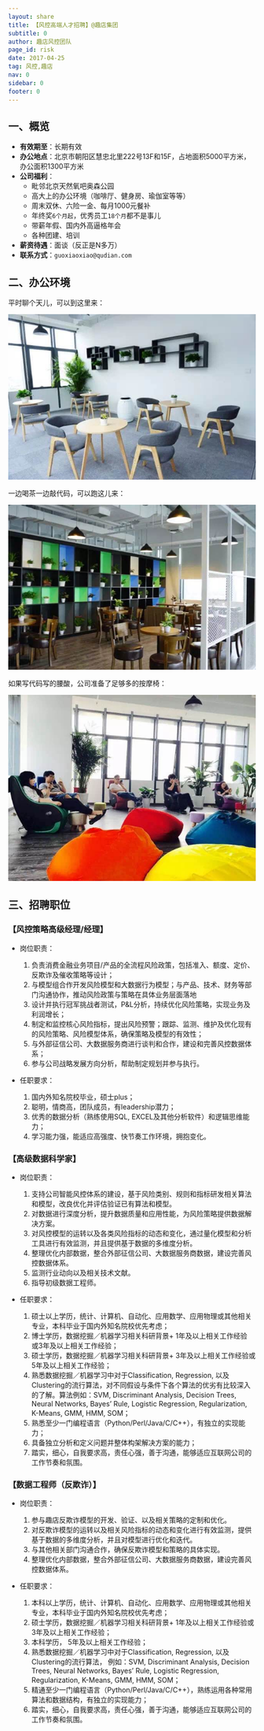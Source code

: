 ```yaml
---
layout: share
title: 【风控高端人才招聘】@趣店集团
subtitle: 0
author: 趣店风控团队
page_id: risk
date: 2017-04-25
tag: 风控,趣店
nav: 0
sidebar: 0 
footer: 0
---
```



## 一、概览

* **有效期至**：长期有效
* **办公地点**：北京市朝阳区慧忠北里222号13F和15F，占地面积5000平方米，办公面积1300平方米
* **公司福利**：
    * 毗邻北京天然氧吧奥森公园
    * 高大上的办公环境（咖啡厅、健身房、瑜伽室等等）
    * 周末双休、六险一金、每月1000元餐补
    * 年终奖`6个月起`，优秀员工`18个月`都不是事儿
    * 带薪年假、国内外高逼格年会
    * 各种团建、培训
* **薪资待遇**：面谈（反正是N多万）
* **联系方式**：`guoxiaoxiao@qudian.com`


## 二、办公环境

平时聊个天儿，可以到这里来：

![](/public/images/office/office-1.jpeg)


一边喝茶一边敲代码，可以跑这儿来：

![](/public/images/office/office-2.jpeg)

如果写代码写的腰酸，公司准备了足够多的按摩椅：

![](/public/images/office/office-3.jpeg)
   
   
## 三、招聘职位

### 【风控策略高级经理/经理】

* 岗位职责：
    1. 负责消费金融业务项目/产品的全流程风险政策，包括准入、额度、定价、反欺诈及催收策略等设计；
    2. 与模型组合作开发风险模型和大数据行为模型；与产品、技术、财务等部门沟通协作，推动风险政策与策略在具体业务层面落地
    3. 设计并执行冠军挑战者测试，P&L分析，持续优化风险策略，实现业务及利润增长；
    4. 制定和监控核心风险指标，提出风险预警；跟踪、监测、维护及优化现有的风险策略、风险模型体系，确保策略及模型的有效性；
    5. 与外部征信公司、大数据服务商进行谈判和合作，建设和完善风控数据体系；
    6. 参与公司战略发展方向分析，帮助制定规划并参与执行。

* 任职要求：
    1. 国内外知名院校毕业，硕士plus；
    2. 聪明，情商高，团队成员，有leadership潜力；
    3. 优秀的数据分析（熟练使用SQL, EXCEL及其他分析软件）和逻辑思维能力；
    4. 学习能力强，能适应高强度、快节奏工作环境，拥抱变化。


### 【高级数据科学家】

* 岗位职责：
    1. 支持公司智能风控体系的建设，基于风险类别、规则和指标研发相关算法和模型，改良优化并评估验证已有算法和模型。
    1. 对数据进行深度分析，提升数据质量和应用性能，为风险策略提供数据解决方案。
    1. 对风控模型的运转以及各类风险指标的动态和变化，通过量化模型和分析工具进行有效监测，并且提供基于数据的多维度分析。
    1. 整理优化内部数据，整合外部征信公司、大数据服务商数据，建设完善风控数据体系。
    1. 监测行业动向以及相关技术文献。
    1. 指导初级数据工程师。

* 任职要求：
    1. 硕士以上学历，统计、计算机、自动化、应用数学、应用物理或其他相关专业，本科毕业于国内外知名院校优先考虑；
    1. 博士学历，数据挖掘／机器学习相关科研背景+ 1年及以上相关工作经验 或3年及以上相关工作经验；
    1. 硕士学历，数据挖掘／机器学习相关科研背景+ 3年及以上相关工作经验或5年及以上相关工作经验；
    1. 熟悉数据挖掘／机器学习中对于Classification, Regression, 以及Clustering的流行算法，对不同假设与条件下各个算法的优劣有比较深入的了解。算法例如：SVM, Discriminant Analysis, Decision Trees, Neural Networks, Bayes’ Rule, Logistic Regression, Regularization, K-Means, GMM, HMM, SOM；
    1. 熟悉至少一门编程语言（Python/Perl/Java/C/C++），有独立的实现能力；
    1. 具备独立分析和定义问题并整体构架解决方案的能力；
    1. 踏实，细心，自我要求高，责任心强，善于沟通，能够适应互联网公司的工作节奏和氛围。



### 【数据工程师（反欺诈）】

* 岗位职责：
    1. 参与趣店反欺诈模型的开发、验证、以及相关策略的定制和优化。
    1. 对反欺诈模型的运转以及相关风险指标的动态和变化进行有效监测，提供基于数据的多维度分析，并且对模型进行优化和迭代。
    1. 与其他相关部门沟通合作，确保反欺诈模型和策略的具体实现。
    1. 整理优化内部数据，整合外部征信公司、大数据服务商数据，建设完善风控数据体系。

* 任职要求：
    1. 本科以上学历，统计、计算机、自动化、应用数学、应用物理或其他相关专业，本科毕业于国内外知名院校优先考虑；
    1. 硕士学历，数据挖掘／机器学习相关科研背景+ 1年及以上相关工作经验或3年及以上相关工作经验；
    1. 本科学历， 5年及以上相关工作经验；
    1. 熟悉数据挖掘／机器学习中对于Classification, Regression, 以及Clustering的流行算法， 例如：SVM, Discriminant Analysis, Decision Trees, Neural Networks, Bayes’ Rule, Logistic Regression, Regularization, K-Means, GMM, HMM, SOM；
    1. 精通至少一门编程语言（Python/Perl/Java/C/C++），熟练运用各种常用算法和数据结构，有独立的实现能力；
    1. 踏实，细心，自我要求高，责任心强，善于沟通，能够适应互联网公司的工作节奏和氛围。


